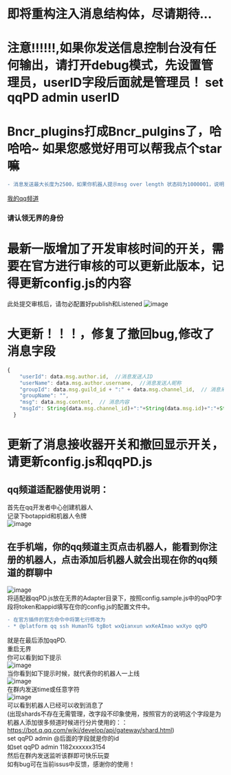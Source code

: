# 即将重构注入消息结构体，尽请期待...

# 注意!!!!!!,如果你发送信息控制台没有任何输出，请打开debug模式，先设置管理员，userID字段后面就是管理员！ set qqPD admin userID
# Bncr_plugins打成Bncr_pulgins了，哈哈哈~ 如果您感觉好用可以帮我点个star嘛
```diff
- 消息发送最大长度为2500，如果你机器人提示msg over length 状态码为1000001，说明超过了bot单消息长度限制，请将消息分片！
 ```
 [我的qq频道](https://pd.qq.com/s/gz6qod7fb) 
 ### 请认领无界的身份
# 最新一版增加了开发审核时间的开关，需要在官方进行审核的可以更新此版本，记得更新config.js的内容
此处提交审核后，请勿必配置好publish和Listened
![image](https://github.com/Mrzqd/Bncr_pulgins/assets/104408988/c030d7ee-a118-4424-99cb-aaa97f99c428)

# 大更新！！！，修复了撤回bug,修改了消息字段

```js
{
    "userId": data.msg.author.id,  //消息发送人ID
    "userName": data.msg.author.username,  //消息发送人昵称
    "groupId": data.msg.guild_id + ":" + data.msg.channel_id,  // 消息来源频道ID:子频道ID,频道ID和子频道ID使用:进行分割
    "groupName": "",
    "msg": data.msg.content,  // 消息内容
    "msgId": String(data.msg.channel_id)+":"+String(data.msg.id)+":"+String(data.msg.author.id), // 消息来源频道ID:子频道ID:消息ID:消息发送人ID
  }
  ```

# 更新了消息接收器开关和撤回显示开关，请更新config.js和qqPD.js
## qq频道适配器使用说明：
首先在qq开发者中心创建机器人  
记录下botappid和机器人令牌  
![image](https://github.com/Mrzqd/Bncr_pulgins/assets/104408988/aad69a75-a516-4ab9-bcfe-ed2eb72f073e)  
## 在手机端，你的qq频道主页点击机器人，能看到你注册的机器人，点击添加后机器人就会出现在你的qq频道的群聊中  
![image](https://github.com/Mrzqd/Bncr_pulgins/assets/104408988/d1cb6f56-d4eb-4206-b323-dba2a7f97a1a)  
将适配器qqPD.js放在无界的Adapter目录下，按照config.sample.js中的qqPD字段将token和appid填写在你的config.js的配置文件中。  
```diff
- 在官方插件的官方命令中将第七行修改为  
- * @platform qq ssh HumanTG tgBot wxQianxun wxKeAImao wxXyo qqPD 
```
就是在最后添加qqPD.  
重启无界  
你可以看到如下提示  
![image](https://github.com/Mrzqd/Bncr_pulgins/assets/104408988/73c5e156-4a4a-4a61-91ed-a9851fbd2cb0)  
当你看到如下提示时候，就代表你的机器人一上线  
![image](https://github.com/Mrzqd/Bncr_pulgins/assets/104408988/913c4f73-9b46-4b9a-a3cd-201f0f867189)  
在群内发送time或任意字符  
![image](https://github.com/Mrzqd/Bncr_pulgins/assets/104408988/30c105cd-c544-4972-b99f-e5afbef4363a)  
可以看到机器人已经可以收到消息了  
(出现shards不存在无需管理，改字段不印象使用，按照官方的说明这个字段是为机器人添加很多频道时候进行分片使用的：：https://bot.q.qq.com/wiki/develop/api/gateway/shard.html)  
set qqPD admin @后面的字段就是你的id   
如set qqPD admin 1182xxxxxx3154  
然后在群内发送监听该群即可快乐玩耍  
如有bug可在当前issus中反馈，感谢你的使用！
